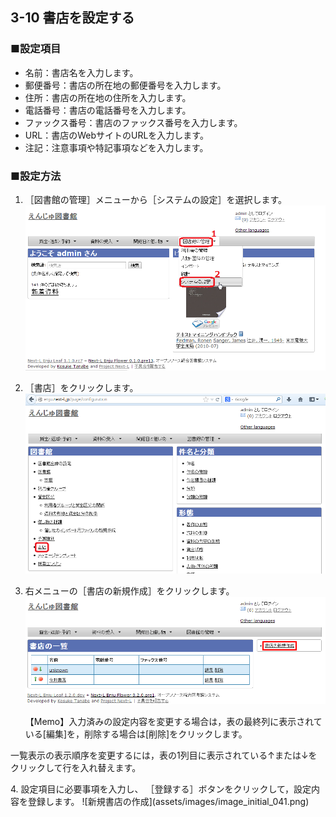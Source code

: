 <a name="3-10" />

3-10 書店を設定する
-------------------

### ■設定項目

* 名前：書店名を入力します。
* 郵便番号：書店の所在地の郵便番号を入力します。
* 住所：書店の所在地の住所を入力します。
* 電話番号：書店の電話番号を入力します。
* ファックス番号：書店のファックス番号を入力します。
* URL：書店のWebサイトのURLを入力します。
* 注記：注意事項や特記事項などを入力します。

### ■設定方法

1. ［図書館の管理］メニューから［システムの設定］を選択します。  
   ![システムの設定](assets/images/image_system_setup.png)
2. ［書店］をクリックします。  
   ![書店の設定](assets/images/image_initial_038_0.png)
3. 右メニューの［書店の新規作成］をクリックします。  
   ![書店の新規作成](assets/images/image_initial_038.png)

   <div class="alert alert-info" markdown="1">
   【Memo】入力済みの設定内容を変更する場合は，表の最終列に表示されている[編集]を，削除する場合は[削除]をクリックします。
一覧表示の表示順序を変更するには，表の1列目に表示されている↑または↓をクリックして行を入れ替えます。
   </div>
4. 設定項目に必要事項を入力し、
   ［登録する］ボタンをクリックして，設定内容を登録します。  
   ![新規書店の作成](assets/images/image_initial_041.png)

